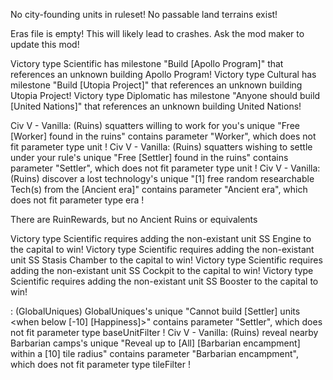 No city-founding units in ruleset!
No passable land terrains exist!

Eras file is empty! This will likely lead to crashes. Ask the mod maker to update this mod!

Victory type Scientific has milestone "Build [Apollo Program]" that references an unknown building Apollo Program!
Victory type Cultural has milestone "Build [Utopia Project]" that references an unknown building Utopia Project!
Victory type Diplomatic has milestone "Anyone should build [United Nations]" that references an unknown building United Nations!

Civ V - Vanilla: (Ruins) squatters willing to work for you's unique "Free [Worker] found in the ruins" contains parameter "Worker", which does not fit parameter type unit !
Civ V - Vanilla: (Ruins) squatters wishing to settle under your rule's unique "Free [Settler] found in the ruins" contains parameter "Settler", which does not fit parameter type unit !
Civ V - Vanilla: (Ruins) discover a lost technology's unique "[1] free random researchable Tech(s) from the [Ancient era]" contains parameter "Ancient era", which does not fit parameter type era !


There are RuinRewards, but no Ancient Ruins or equivalents

Victory type Scientific requires adding the non-existant unit SS Engine to the capital to win!
Victory type Scientific requires adding the non-existant unit SS Stasis Chamber to the capital to win!
Victory type Scientific requires adding the non-existant unit SS Cockpit to the capital to win!
Victory type Scientific requires adding the non-existant unit SS Booster to the capital to win!

: (GlobalUniques) GlobalUniques's unique "Cannot build [Settler] units <when below [-10] [Happiness]>" contains parameter "Settler", which does not fit parameter type baseUnitFilter !
Civ V - Vanilla: (Ruins) reveal nearby Barbarian camps's unique "Reveal up to [All] [Barbarian encampment] within a [10] tile radius" contains parameter "Barbarian encampment", which does not fit parameter type tileFilter !

